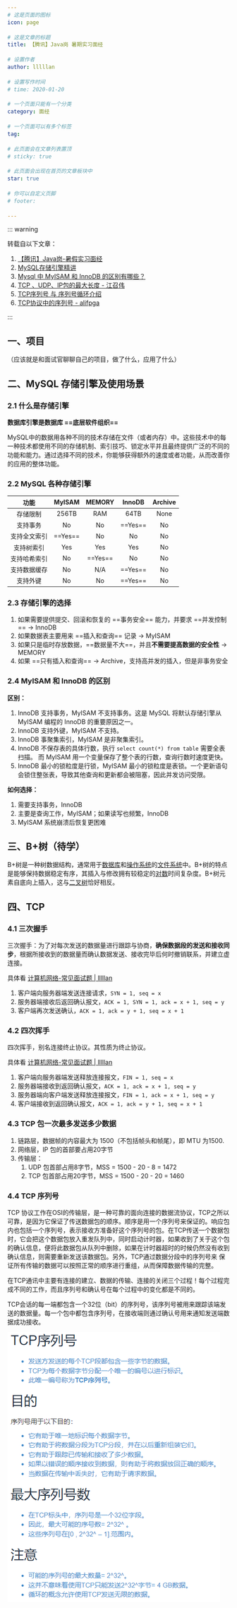 ```yaml
---
# 这是页面的图标
icon: page

# 这是文章的标题
title: 【腾讯】Java岗 暑期实习面经

# 设置作者
author: lllllan

# 设置写作时间
# time: 2020-01-20

# 一个页面只能有一个分类
category: 面经

# 一个页面可以有多个标签
tag:

# 此页面会在文章列表置顶
# sticky: true

# 此页面会出现在首页的文章板块中
star: true

# 你可以自定义页脚
# footer: 

---
```




::: warning 

转载自以下文章：

1. [【腾讯】Java岗-暑假实习面经](https://www.iamshuaidi.com/2251.html)
2. [MySQL存储引擎精讲](http://c.biancheng.net/view/2418.html)
2. [Mysql 中 MyISAM 和 InnoDB 的区别有哪些？](https://www.zhihu.com/question/20596402/answer/211492971)
2. [TCP 、UDP、IP包的最大长度 - 江召伟](https://www.cnblogs.com/jiangzhaowei/p/9273854.html)
2. [TCP序列号 与 序列号循环介绍](https://www.gingerdoc.com/tcp-seq-and-loop)
2. [TCP协议中的序列号 - alifpga](https://www.cnblogs.com/alifpga/p/7675799.html)

:::



## 一、项目

（应该就是和面试官聊聊自己的项目，做了什么，应用了什么）





## 二、MySQL 存储引擎及使用场景



### 2.1 什么是存储引擎

**数据库引擎是数据库 ==底层软件组织==**

MySQL中的数据用各种不同的技术存储在文件（或者内存）中。这些技术中的每一种技术都使用不同的存储机制、索引技巧、锁定水平并且最终提供广泛的不同的功能和能力。通过选择不同的技术，你能够获得额外的速度或者功能，从而改善你的应用的整体功能。



### 2.2 MySQL 各种存储引擎

|     功能     | MyISAM  | MEMORY  | InnoDB  | Archive |
| :----------: | :-----: | :-----: | :-----: | :-----: |
|   存储限制   |  256TB  |   RAM   |  64TB   |  None   |
|   支持事务   |   No    |   No    | ==Yes== |   No    |
| 支持全文索引 | ==Yes== |   No    |   No    |   No    |
|  支持树索引  |   Yes   |   Yes   |   Yes   |   No    |
| 支持哈希索引 |   No    | ==Yes== |   No    |   No    |
| 支持数据缓存 |   No    |   N/A   | ==Yes== |   No    |
|   支持外键   |   No    |   No    | ==Yes== |   No    |



### 2.3 存储引擎的选择

1. 如果需要提供提交、回滚和恢复的 ==事务安全== 能力，并要求 ==并发控制==  → InnoDB
2. 如果数据表主要用来 ==插入和查询== 记录 → MyISAM
3. 如果只是临时存放数据，==数据量不大==，并且**不需要提高数据的安全性** → MEMORY
4. 如果 ==只有插入和查询== → Archive，支持高并发的插入，但是非事务安全



### 2.4 MyISAM 和 InnoDB 的区别

**区别：**

1. InnoDB 支持事务，MyISAM 不支持事务。这是 MySQL 将默认存储引擎从 MyISAM 编程的 InnoDB 的重要原因之一。
2. InnoDB 支持外键，MyISAM 不支持。
3. InnoDB 事聚集索引，MyISAM 是非聚集索引。
4. InnoDB 不保存表的具体行数，执行 `select count(*) from table` 需要全表扫描。 而 MyISAM 用一个变量保存了整个表的行数，查询行数时速度更快。
5. InnoDB 最小的锁粒度是行锁，MyISAM 最小的锁粒度是表锁。一个更新语句会锁住整张表，导致其他查询和更新都会被阻塞，因此并发访问受限。



**如何选择：**

1. 需要支持事务，InnoDB
2. 主要是查询工作，MyISAM；如果读写也频繁，InnoDB
3. MyISAM 系统崩溃后恢复更困难



## 三、B+树（待学）

B+树是一种树数据结构，通常用于[数据库](https://baike.baidu.com/item/数据库)和[操作系统](https://baike.baidu.com/item/操作系统)的[文件系统](https://baike.baidu.com/item/文件系统)中。B+树的特点是能够保持数据稳定有序，其插入与修改拥有较稳定的[对数](https://baike.baidu.com/item/对数/91326)时间复杂度。B+树元素自底向上插入，这与[二叉树](https://baike.baidu.com/item/二叉树)恰好相反。



## 四、TCP



### 4.1 三次握手

三次握手：为了对每次发送的数据量进行跟踪与协商，**确保数据段的发送和接收同步**，根据所接收到的数据量而确认数据发送、接收完毕后何时撤销联系，并建立虚连接。



具体看 [计算机网络-常见面试题 | lllllan](../../../3-cs-basic/1-network/2-interview-questions/#_2-1-三次握手流程)

1. 客户端向服务器端发送连接请求，`SYN = 1, seq = x`
2. 服务器端接收后返回确认报文，`ACK = 1, SYN = 1, ack = x + 1, seq = y`
3. 客户端再次发送确认，`ACK = 1, ack = y + 1, seq = x + 1`



### 4.2 四次挥手

四次挥手，别名连接终止协议。其性质为终止协议。



具体看 [计算机网络-常见面试题 | lllllan](../../../3-cs-basic/1-network/2-interview-questions/#_3-1-四次挥手流程)

1. 客户端向服务器端发送释放连接报文，`FIN = 1, seq = x`
2. 服务器端接收到返回确认报文，`ACK = 1, ack = x + 1, seq = y`
3. 服务器端向客户端发送释放连接报文，`FIN = 1, ack = x + 1, seq = y`
4. 客户端接收到返回确认报文，`ACK = 1, ack = y + 1, seq = x + 1`



### 4.3 TCP 包一次最多发送多少数据

1. 链路层，数据帧的内容最大为 1500（不包括帧头和帧尾），即 MTU 为1500.
2. 网络层，IP 包的首部要占用20字节
3. 传输层：
    1. UDP 包首部占用8字节，MSS = 1500 - 20 - 8 = 1472
    2. TCP 包首部占用20字节，MSS = 1500 - 20 - 20 = 1460



### 4.4 TCP 序列号

TCP 协议工作在OSI的传输层，是一种可靠的面向连接的数据流协议，TCP之所以可靠，是因为它保证了传送数据包的顺序。顺序是用一个序列号来保证的。响应包内也包括一个序列号，表示接收方准备好这个序列号的包。在TCP传送一个数据包时，它会把这个数据包放入重发队列中，同时启动计时器，如果收到了关于这个包的确认信息，便将此数据包从队列中删除，如果在计时器超时的时候仍然没有收到确认信息，则需要重新发送该数据包。另外，TCP通过数据分段中的序列号来 保证所有传输的数据可以按照正常的顺序进行重组，从而保障数据传输的完整。

在TCP通讯中主要有连接的建立、数据的传输、连接的关闭三个过程！每个过程完成不同的工作，而且序列号和确认号在每个过程中的变化都是不同的。

TCP会话的每一端都包含一个32位（bit）的序列号，该序列号被用来跟踪该端发送的数据量。每一个包中都包含序列号，在接收端则通过确认号用来通知发送端数据成功接收。

![image-20220303011408006](README.assets/image-20220303011408006.png)
